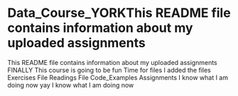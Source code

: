 # Data_Course_YORKThis README file contains information about my uploaded assignments
This README file contains information about my uploaded assignments
FINALLY
This course is going to be fun
Time for files
I added the files
Exercises File
Readings File
Code_Examples
Assignments
I know what I am doing now yay
I know what I am doing now

